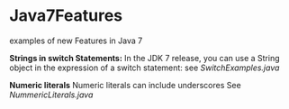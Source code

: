 # Java7Features
examples of new Features in Java 7


**Strings in switch Statements:**
In the JDK 7 release, you can use a String object in the expression of a switch statement:
see _SwitchExamples.java_

**Numeric literals**
Numeric literals can include underscores
See _NummericLiterals.java_